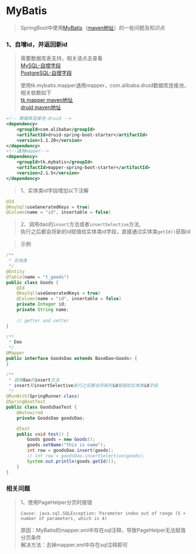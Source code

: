 # MyBatis

> SpringBoot中使用[MyBatis](https://mybatis.org/mybatis-3/zh/index.html)（[maven地址](https://mvnrepository.com/artifact/org.mybatis.spring.boot/mybatis-spring-boot-starter)）的一些问题及知识点  

### 1、自增id，并返回新id

> 需要数据库表支持，相关请点击查看  
> [MySQL-自增字段](../sql/mysql.md#2-自增字段)  
> [PostgreSQL-自增字段](../sql/postgresql.md#1-自增字段)  
>  
> 使用tk.mybatis.mapper通用mapper，com.alibaba.druid数据库连接池，相关依赖如下  
> [tk mapper maven地址](https://mvnrepository.com/artifact/tk.mybatis/mapper-spring-boot-starter)  
> [druid maven地址](https://mvnrepository.com/artifact/com.alibaba/druid-spring-boot-starter)

```xml
<!-- 数据库连接池-druid -->
<dependency>
    <groupId>com.alibaba</groupId>
    <artifactId>druid-spring-boot-starter</artifactId>
    <version>1.1.20</version>
</dependency>
<!--通用mapper-->
<dependency>
    <groupId>tk.mybatis</groupId>
    <artifactId>mapper-spring-boot-starter</artifactId>
    <version>2.1.5</version>
</dependency>
```

> 1、实体类id字段增加以下注解  

```java
@Id
@KeySql(useGeneratedKeys = true)
@Column(name = "id", insertable = false)
```

> 2、调用dao的```insert```方法或者```insertSelective```方法,  
> 执行之后都会将新的id赋值给实体类id字段，直接通过实体类```getId()```获取id  

> 示例  

```java
/**
 * 实体类
 */
@Entity
@Table(name = "t_goods")
public class Goods {
    @Id
    @KeySql(useGeneratedKeys = true)
    @Column(name = "id", insertable = false)
    private Integer id;
    private String name;
    
    // getter and setter
}

/**
 * Dao
 */
@Mapper
public interface GoodsDao extends BaseDao<Goods> {
}

/**
 * 调用dao的insert方法
 * insert和insertSelective执行之后都会将新的id赋值给实体类id字段
 */
@RunWith(SpringRunner.class)
@SpringBootTest
public class GoodsDaoTest {
    @Autowired
    private GoodsDao goodsDao;

    @Test
    public void test() {
        Goods goods = new Goods();
        goods.setName("this is name");
        int row = goodsDao.insert(goods);
        // int row = goodsDao.insertSelective(goods);
        System.out.println(goods.getId());
    }
}
```

### 相关问题

> 1、使用PageHelper分页时报错  
>  
> ```Cause: java.sql.SQLException: Parameter index out of range (5 > number of parameters, which is 4)```  
>  
> 原因：MyBatis的mapper.xml中存在sql注释，导致PageHelper无法赋值分页条件  
> 解决方法：去掉mapper.xml中存在sql注释即可  